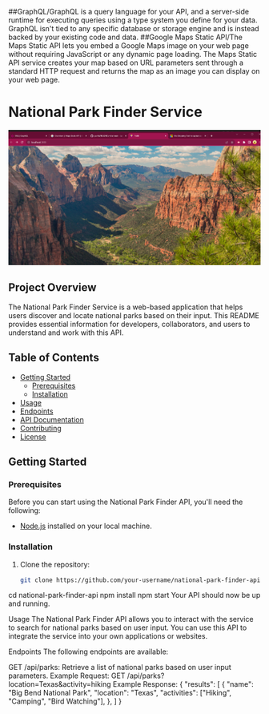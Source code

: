 ##GraphQL/GraphQL is a query language for your API, and a server-side runtime for executing queries using a type system you define for your data. GraphQL isn't tied to any specific database or storage engine and is instead backed by your existing code and data.
##Google Maps Static API/The Maps Static API lets you embed a Google Maps image on your web page without requiring JavaScript or any dynamic page loading. The Maps Static API service creates your map based on URL parameters sent through a standard HTTP request and returns the map as an image you can display on your web page. 
# National Park Finder Service

![Alt text](<Screenshot 2023-10-17 212459-1.png>)

## Project Overview

The National Park Finder Service is a web-based application that helps users discover and locate national parks based on their input. This README provides essential information for developers, collaborators, and users to understand and work with this API.

## Table of Contents

- [Getting Started](#getting-started)
  - [Prerequisites](#prerequisites)
  - [Installation](#installation)
- [Usage](#usage)
- [Endpoints](#endpoints)
- [API Documentation](#api-documentation)
- [Contributing](#contributing)
- [License](#license)

## Getting Started

### Prerequisites

Before you can start using the National Park Finder API, you'll need the following:

- [Node.js](https://nodejs.org/) installed on your local machine.

### Installation

1. Clone the repository:
   ```bash
   git clone https://github.com/your-username/national-park-finder-api.git
cd national-park-finder-api
npm install
npm start
Your API should now be up and running.

Usage
The National Park Finder API allows you to interact with the service to search for national parks based on user input. You can use this API to integrate the service into your own applications or websites.

Endpoints
The following endpoints are available:

GET /api/parks: Retrieve a list of national parks based on user input parameters.
Example Request:
GET /api/parks?location=Texas&activity=hiking
Example Response:
{
  "results": [
    {
      "name": "Big Bend National Park",
      "location": "Texas",
      "activities": ["Hiking", "Camping", "Bird Watching"],
     <!-- Add more park details here -->
    },
     <!-- Add more parks here -->
  ]
}
